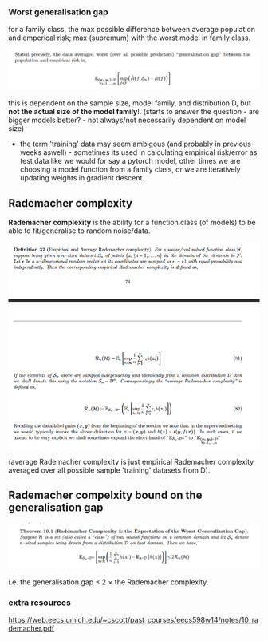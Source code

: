 ### Worst generalisation gap

for a family class, the max possible difference between average population and emperical risk; max (supremum) with the worst model in family class.

![](misc/Pasted%20image%2020240506014018.png)

this is dependent on the sample size, model family, and distribution D, but **not the actual size of the model family**!. (starts to answer  the question - are bigger models better? - not always/not necessarily dependent on model size)

- the term 'training' data may seem ambigous (and probably in previous weeks aswell) - sometimes its used in calculating empirical risk/error as test data like we would for say a pytorch model, other times we are choosing a model function from a family class, or we are iteratively updating weights in gradient descent.

## Rademacher complexity

**Rademacher complexity** is the ability for a function class (of models) to be able to fit/generalise to random noise/data.

![](misc/Pasted%20image%2020240506014211.png)

(average Rademacher complexity is just empirical Rademacher complexity averaged over all possible sample 'training' datasets from D).


## Rademacher compelxity bound on the generalisation gap

![](misc/Pasted%20image%2020240506030208.png)

i.e. the generalisation gap $\le$ 2 $\times$ the Rademacher complexity.




### extra resources

https://web.eecs.umich.edu/~cscott/past_courses/eecs598w14/notes/10_rademacher.pdf
